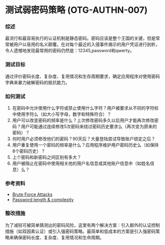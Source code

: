 # 测试弱密码策略 (OTG-AUTHN-007)

### 综述

最流行和最容易执行的认证机制是静态密码。密码应该是整个王国的关键，但是常常被用户以易用的名义颠覆。在对每个最近的入侵事件揭示的用户凭证进行剖析，令人遗憾地发现最常用的密码仍然是：12345,password和qwerty。


### 测试目标

通过评价密码长度、复杂度、复用情况和生存周期要求，确定应用程序对使用密码字典来暴力破解密码的抵抗能力。


### 如何测试

1. 在密码中允许使用什么字符或禁止使用什么字符？用户被要求从不同的字符标中使用字符么（如大小写字母，数字和特殊符合）？
2. 用户可以改变密码的频率是什么？上次修改密码多久以后用户才能再次修改密码？用户可能通过连续修改5次密码来绕过密码历史要求么（再次变为原来的密码）？
3. 何时用户必须修改他们的密码？90天后？大量登陆尝试导致账户锁定之后？
4. 用户重复使用一个密码的频率是什么？应用程序维护用户密码历史么（如保持8个密码历史）？
5. 上个密码和新密码之间区别有多大？
6. 用户被阻止在密码中使用相关他的用户名信息或其他账户信息中（如姓名信息）么？


### 参考资料

* [Brute Force Attacks](https://www.owasp.org/index.php/Brute_force_attack)
* [Password length & complexity](https://www.owasp.org/index.php/Password_length_%26_complexity)


### 整改措施

为了减轻可被简单猜测出的密码风险，这里有两个解决方案：引入额外的认证控制措施（如双因素认证）或引入强密码策略。最简单和低成本的方案是引入强密码策略来确保密码长度、复杂度、复用情况和生命周期。

